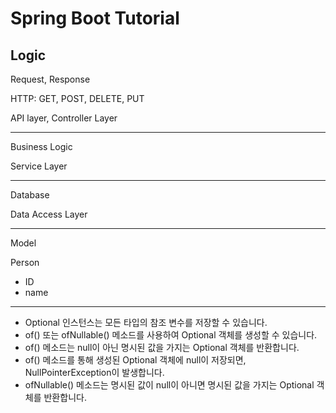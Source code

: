 # Spring Boot Tutorial

## Logic

Request,  Response

HTTP: GET, POST, DELETE, PUT

API layer, Controller Layer

---

Business Logic

Service Layer

---

Database

Data Access Layer

---

Model

Person
- ID
- name

---

- Optional 인스턴스는 모든 타입의 참조 변수를 저장할 수 있습니다.
- of() 또는 ofNullable() 메소드를 사용하여 Optional 객체를 생성할 수 있습니다.
- of() 메소드는 null이 아닌 명시된 값을 가지는 Optional 객체를 반환합니다.
- of() 메소드를 통해 생성된 Optional 객체에 null이 저장되면, NullPointerException이 발생합니다.
- ofNullable() 메소드는 명시된 값이 null이 아니면 명시된 값을 가지는 Optional 객체를 반환합니다.